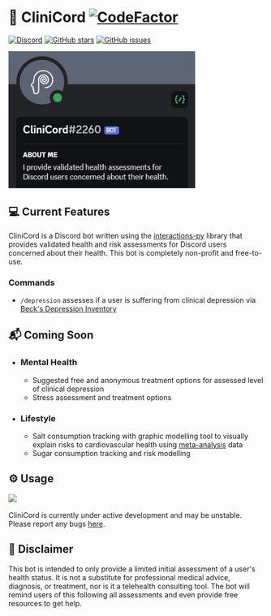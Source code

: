 # 🧠 CliniCord  [![CodeFactor](https://www.codefactor.io/repository/github/purge-dev/clinicord/badge)](https://www.codefactor.io/repository/github/purge-dev/clinicord) 
[![Discord](https://img.shields.io/discord/1078598603611852881.svg?label=&logo=discord&logoColor=ffffff&color=7389D8&labelColor=6A7EC2)](https://discord.gg/r4wWd3wGBN) [![GitHub stars](https://img.shields.io/github/stars/purge-dev/clinicord)](https://github.com/purge-dev/CliniCord/stargazers) [![GitHub issues](https://img.shields.io/github/issues/purge-dev/clinicord)](https://github.com/purge-dev/CliniCord/issues)

![CliniCord](https://raw.githubusercontent.com/purge-dev/CliniCord/main/assets/about.png)

## 💻 Current Features

CliniCord is a Discord bot written using the [interactions-py](https://github.com/interactions-py/interactions.py) library that provides validated health and risk assessments for Discord users concerned about their health. This bot is completely non-profit and free-to-use.

### Commands
* `/depression` assesses if a user is suffering from clinical depression via [Beck's Depression Inventory](https://www.apa.org/pi/about/publications/caregivers/practice-settings/assessment/tools/beck-depression)

## 📬 Coming Soon
* ### Mental Health
  * Suggested free and anonymous treatment options for assessed level of clinical depression
  * Stress assessment and treatment options
  
* ### Lifestyle
  * Salt consumption tracking with graphic modelling tool to visually explain risks to cardiovascular health using [meta-analysis](https://www.bmj.com/content/346/bmj.f1325) data
  * Sugar consumption tracking and risk modelling
  
## ⚙ Usage
<a href="https://discord.com/oauth2/authorize?client_id=1077949932524290110&permissions=2147534848&scope=bot"><img src="https://img.shields.io/static/v1?label=Invite%20Me&message=CliniCord%232260&plastic&color=5865F2&logo=discord"></a>

CliniCord is currently under active development and may be unstable. Please report any bugs [here](https://github.com/purge-dev/CliniCord/issues).

## 🔔 Disclaimer

This bot is intended to only provide a limited initial assessment of a user's health status. It is not a substitute for professional medical advice, diagnosis, or treatment, nor is it a telehealth consulting tool. The bot will remind users of this following all assessments and even provide free resources to get help.
